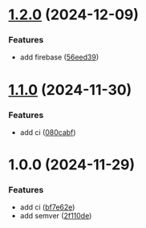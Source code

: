 # [1.2.0](https://github.com/Caspec/project2024/compare/v1.1.0...v1.2.0) (2024-12-09)


### Features

* add firebase ([56eed39](https://github.com/Caspec/project2024/commit/56eed3916669801da01af076f66c0d664f2b837a))

# [1.1.0](https://github.com/Caspec/project2024/compare/v1.0.0...v1.1.0) (2024-11-30)


### Features

* add ci ([080cabf](https://github.com/Caspec/project2024/commit/080cabf38b233103bae3874319266e9cfb609f31))

# 1.0.0 (2024-11-29)


### Features

* add ci ([bf7e62e](https://github.com/Caspec/project2024/commit/bf7e62e4898abd6c1df0c5879700d616945fce8b))
* add semver ([2f110de](https://github.com/Caspec/project2024/commit/2f110deaeee89060130c4db54fe7f9f3ba370934))
